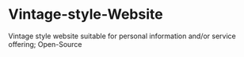 # Vintage-style-Website
Vintage style website suitable for personal information and/or service offering; Open-Source
